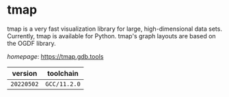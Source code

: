 # tmap

tmap is a very fast visualization library for large, high-dimensional data sets. Currently, tmap is available for Python. tmap's graph layouts are based on the OGDF library.

*homepage*: <https://tmap.gdb.tools>

version | toolchain
--------|----------
``20220502`` | ``GCC/11.2.0``

